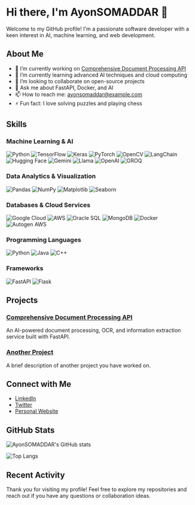 # Hi there, I'm AyonSOMADDAR 👋

Welcome to my GitHub profile! I'm a passionate software developer with a keen interest in AI, machine learning, and web development.

## About Me

- 🔭 I’m currently working on [Comprehensive Document Processing API](https://github.com/AyonSOMADDAR/Portal-Automation)
- 🌱 I’m currently learning advanced AI techniques and cloud computing
- 👯 I’m looking to collaborate on open-source projects
- 💬 Ask me about FastAPI, Docker, and AI
- 📫 How to reach me: [ayonsomaddar@example.com](mailto:ayonsomaddar@example.com)
- ⚡ Fun fact: I love solving puzzles and playing chess

## Skills

### **Machine Learning & AI**
![Python](https://img.shields.io/badge/-Python-3776AB?style=flat&logo=python&logoColor=white)
![TensorFlow](https://img.shields.io/badge/-TensorFlow-FF6F00?style=flat&logo=tensorflow&logoColor=white)
![Keras](https://img.shields.io/badge/-Keras-D00000?style=flat&logo=keras&logoColor=white)
![PyTorch](https://img.shields.io/badge/-PyTorch-EE4C2C?style=flat&logo=pytorch&logoColor=white)
![OpenCV](https://img.shields.io/badge/-OpenCV-5C3EE8?style=flat&logo=opencv&logoColor=white)
![LangChain](https://img.shields.io/badge/-LangChain-000000?style=flat&logo=langchain&logoColor=white)
![Hugging Face](https://img.shields.io/badge/-Hugging%20Face-FF6F00?style=flat&logo=huggingface&logoColor=white)
![Gemini](https://img.shields.io/badge/-Gemini-000000?style=flat&logo=gemini&logoColor=white)
![Llama](https://img.shields.io/badge/-Llama-000000?style=flat&logo=llama&logoColor=white)
![OpenAI](https://img.shields.io/badge/-OpenAI-412991?style=flat&logo=openai&logoColor=white)
![GROQ](https://img.shields.io/badge/-GROQ-000000?style=flat&logo=groq&logoColor=white)

### **Data Analytics & Visualization**
![Pandas](https://img.shields.io/badge/-Pandas-150458?style=flat&logo=pandas&logoColor=white)
![NumPy](https://img.shields.io/badge/-NumPy-013243?style=flat&logo=numpy&logoColor=white)
![Matplotlib](https://img.shields.io/badge/-Matplotlib-0091D1?style=flat&logo=matplotlib&logoColor=white)
![Seaborn](https://img.shields.io/badge/-Seaborn-3776AB?style=flat&logo=seaborn&logoColor=white)

### **Databases & Cloud Services**
![Google Cloud](https://img.shields.io/badge/-Google%20Cloud-4285F4?style=flat&logo=google-cloud&logoColor=white)
![AWS](https://img.shields.io/badge/-AWS-232F3E?style=flat&logo=amazon-aws&logoColor=white)
![Oracle SQL](https://img.shields.io/badge/-Oracle_SQL-F80000?style=flat&logo=oracle&logoColor=white)
![MongoDB](https://img.shields.io/badge/-MongoDB-47A248?style=flat&logo=mongodb&logoColor=white)
![Docker](https://img.shields.io/badge/-Docker-2496ED?style=flat&logo=docker&logoColor=white)
![Autogen AWS](https://img.shields.io/badge/-Autogen_AWS-232F3E?style=flat&logo=amazon-aws&logoColor=white)

### **Programming Languages**
![Python](https://img.shields.io/badge/-Python-3776AB?style=flat&logo=python&logoColor=white)
![Java](https://img.shields.io/badge/-Java-007396?style=flat&logo=java&logoColor=white)
![C++](https://img.shields.io/badge/-C%2B%2B-00599C?style=flat&logo=c%2B%2B&logoColor=white)

### **Frameworks**
![FastAPI](https://img.shields.io/badge/-FastAPI-009688?style=flat&logo=fastapi&logoColor=white)
![Flask](https://img.shields.io/badge/-Flask-000000?style=flat&logo=flask&logoColor=white)


## Projects

### [Comprehensive Document Processing API](https://github.com/AyonSOMADDAR/Portal-Automation)
An AI-powered document processing, OCR, and information extraction service built with FastAPI.

### [Another Project](https://github.com/AyonSOMADDAR/another-repo-name)
A brief description of another project you have worked on.

## Connect with Me

- [LinkedIn](https://www.linkedin.com/in/ayonsomaddar)
- [Twitter](https://twitter.com/ayonsomaddar)
- [Personal Website](https://ayonsomaddar.com)

## GitHub Stats

![AyonSOMADDAR's GitHub stats](https://github-readme-stats.vercel.app/api?username=AyonSOMADDAR&show_icons=true&theme=radical)

![Top Langs](https://github-readme-stats.vercel.app/api/top-langs/?username=AyonSOMADDAR&layout=compact&theme=radical)

## Recent Activity

<!--START_SECTION:activity-->
<!--END_SECTION:activity-->

Thank you for visiting my profile! Feel free to explore my repositories and reach out if you have any questions or collaboration ideas.
